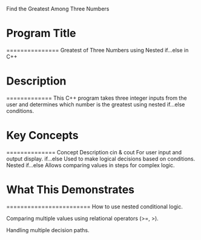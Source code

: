 Find the Greatest Among Three Numbers

# Program Title
===============
Greatest of Three Numbers using Nested if...else in C++



# Description
=============
This C++ program takes three integer inputs from the user and determines which number is the greatest using nested if...else conditions.



# Key Concepts
==============
Concept	Description
cin & cout	For user input and output display.
if...else	Used to make logical decisions based on conditions.
Nested if...else	Allows comparing values in steps for complex logic.



# What This Demonstrates
========================
How to use nested conditional logic.

Comparing multiple values using relational operators (>=, >).

Handling multiple decision paths.
